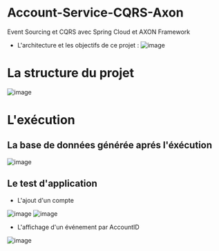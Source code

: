 # Account-Service-CQRS-Axon
Event Sourcing et CQRS avec Spring Cloud et AXON Framework
+ L'architecture et les objectifs de ce projet : 
![image](https://user-images.githubusercontent.com/52087288/208320190-e0db6852-90ab-4abc-a737-da8e50c0e6ff.png)

# La structure du projet

![image](https://user-images.githubusercontent.com/52087288/208320273-2d60f725-01f2-4133-89ac-214a22f55515.png)

# L'exécution
## La base de données générée aprés l'éxécution
![image](https://user-images.githubusercontent.com/52087288/208320552-90ba30cf-4e38-4d3d-8e77-0bedf55a5d2c.png)

## Le test d'application
+ L'ajout d'un compte

![image](https://user-images.githubusercontent.com/52087288/208320790-9531f17d-f93c-4985-a22d-0be07b4bd489.png)
![image](https://user-images.githubusercontent.com/52087288/208320820-cb8f0bd3-5fe7-4e08-bda4-9e502b45e18e.png)

+ L'affichage d'un événement par AccountID

![image](https://user-images.githubusercontent.com/52087288/208320972-f21e35c8-e245-4aea-8af3-ebe28a4e1a3b.png)



